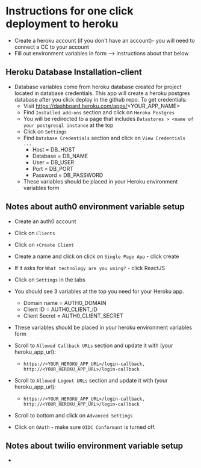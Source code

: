# Instructions for one click deployment to heroku
- Create a heroku account (if you don't have an account)- you will need to connect a CC to your account
- Fill out environment variables in form --> instructions about that below


## Heroku Database Installation-client
- Database variables come from heroku database created for project located in database credentials. This app will create a heroku postgres database after you click deploy in the github repo. To get credentials:
  - Visit https://dashboard.heroku.com/apps/<YOUR_APP_NAME>
  - Find `Installed add-ons` section and click on `Heroku Postgres`
  - You will be redirected to a page that includes `Datastores > <name of your postgresql instance` at the top
  - Click on `Settings`
  - Find `Database Credentials` section and click on `View Credentials ...`
    - Host = DB_HOST
    - Database = DB_NAME
    - User = DB_USER
    - Port = DB_PORT
    - Password = DB_PASSWORD
  - These variables should be placed in your Heroku environment variables form

## Notes about auth0 environment variable setup
- Create an auth0 account
- Click on `Clients`
- Click on `+Create Client`
- Create a name and click on click on `Single Page App` - click create
- If it asks for `What technology are you using?` - click ReactJS
- Click on `Settings` in the tabs
- You should see 3 variables at the top you need for your Heroku app.
  - Domain name = AUTH0_DOMAIN
  - Client ID = AUTH0_CLIENT_ID
  - Client Secret = AUTH0_CLIENT_SECRET
- These variables should be placed in your heroku environment variables form
- Scroll to `Allowed Callback URLs` section and update it with (your heroku_app_url):
  - `https://<YOUR_HEROKU_APP_URL>/login-callback, http://<YOUR_HEROKU_APP_URL>/login-callback`

- Scroll to `Allowed Logout URLs` section and update it with (your heroku_app_url):
  - `https://<YOUR_HEROKU_APP_URL>/login-callback, http://<YOUR_HEROKU_APP_URL>/login-callback`

- Scroll to bottom and click on `Advanced Settings`
- Click on `OAuth` - make sure `OIDC Conformant` is turned off.

## Notes about twilio environment variable setup


-

